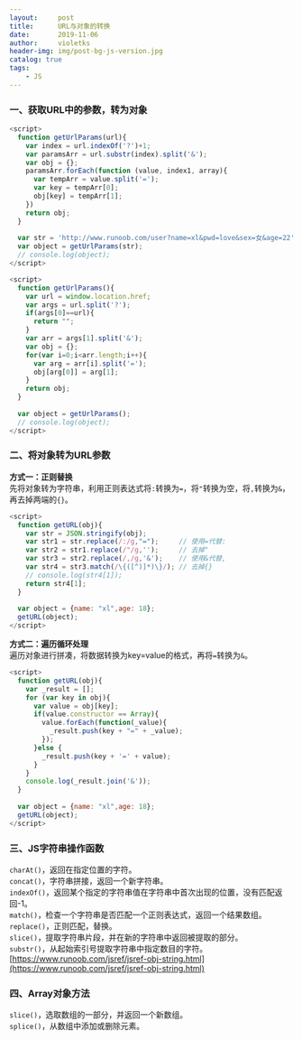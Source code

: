 ```yaml
---
layout:     post
title:      URL与对象的转换
date:       2019-11-06
author:     violetks
header-img: img/post-bg-js-version.jpg
catalog: true
tags:
    - JS
---
```


### 一、获取URL中的参数，转为对象
```javascript
<script>
  function getUrlParams(url){
    var index = url.indexOf('?')+1;
    var paramsArr = url.substr(index).split('&');
    var obj = {};
    paramsArr.forEach(function (value, index1, array){
      var tempArr = value.split('=');
      var key = tempArr[0];
      obj[key] = tempArr[1];
    })
    return obj;
  }
  
  var str = 'http://www.runoob.com/user?name=xl&pwd=love&sex=女&age=22';
  var object = getUrlParams(str);
  // console.log(object);
</script>
```
```javascript
<script>
  function getUrlParams(){
    var url = window.location.href;
    var args = url.split('?');
    if(args[0]==url){
      return "";
    }
    var arr = args[1].split('&');
    var obj = {};
    for(var i=0;i<arr.length;i++){
      var arg = arr[i].split('=');
      obj[arg[0]] = arg[1];
    }
    return obj;
  }
  
  var object = getUrlParams();
  // console.log(object);
</script>
```

### 二、将对象转为URL参数
**方式一：正则替换**<br>
先将对象转为字符串，利用正则表达式将`:`转换为`=`，将`"`转换为空，将`,`转换为`&`，再去掉两端的`{}`。<br>
```javascript
<script>
  function getURL(obj){
    var str = JSON.stringify(obj);
    var str1 = str.replace(/:/g,"=");     // 使用=代替:
    var str2 = str1.replace(/"/g,'');     // 去掉"
    var str3 = str2.replace(/,/g,'&');    // 使用&代替,
    var str4 = str3.match(/\{([^)]*)\}/); // 去掉{}
    // console.log(str4[1]);
    return str4[1];
  }
  
  var object = {name: "xl",age: 18};
  getURL(object);
</script>
```
**方式二：遍历循环处理**<br>
遍历对象进行拼凑，将数据转换为key=value的格式，再将`=`转换为`&`。<br>
```javascript
<script>
  function getURL(obj){
    var _result = [];
    for (var key in obj){
      var value = obj[key];
      if(value.constructor == Array){
        value.forEach(function(_value){
          _result.push(key + "=" + _value);
        });
      }else {
        _result.push(key + '=' + value);
      }
    }
    console.log(_result.join('&'));
  }
  
  var object = {name: "xl",age: 18};
  getURL(object);
</script>
```

### 三、JS字符串操作函数
`charAt()`，返回在指定位置的字符。<br>
`concat()`，字符串拼接，返回一个新字符串。<br>
`indexOf()`，返回某个指定的字符串值在字符串中首次出现的位置，没有匹配返回-1。<br>
`match()`，检查一个字符串是否匹配一个正则表达式，返回一个结果数组。<br>
`replace()`，正则匹配，替换。<br>
`slice()`，提取字符串片段，并在新的字符串中返回被提取的部分。<br>
`substr()`，从起始索引号提取字符串中指定数目的字符。<br>
[https://www.runoob.com/jsref/jsref-obj-string.html](https://www.runoob.com/jsref/jsref-obj-string.html)<br>

### 四、Array对象方法
`slice()`，选取数组的一部分，并返回一个新数组。<br>
`splice()`，从数组中添加或删除元素。<br>
